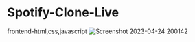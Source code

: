 # Spotify-Clone-Live
frontend-html,css,javascript
![Screenshot 2023-04-24 200142](https://user-images.githubusercontent.com/76418585/234028565-d4f9ea51-4ae8-4d57-b4de-04930ad1bf8f.png)
